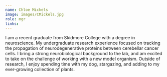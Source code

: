 ```yaml
---
name: Chloe Mickels
image: images/CMickels.jpg
role: mgr
links:
---
```


I am a recent graduate from Skidmore College with a degree in neuroscience. My undergraduate research experience focused on tracking the propagation of neurodegenerative proteins between cerebellar cancer cells. I bring a strong neurobiological background to the lab, and am excited to take on the challenge of working with a new model organism. Outside of research, I enjoy spending time with my dog, stargazing, and adding to my ever-growing collection of plants.
